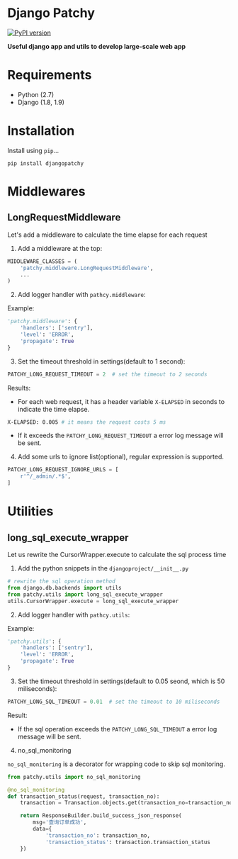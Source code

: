 # Django Patchy

[![PyPI version](https://badge.fury.io/py/djangopatchy.svg)](https://badge.fury.io/py/djangopatchy)

**Useful django app and utils to develop large-scale web app**

# Requirements

* Python (2.7)
* Django (1.8, 1.9)

# Installation

Install using `pip`...

    pip install djangopatchy

# Middlewares

## LongRequestMiddleware

Let's add a middleware to calculate the time elapse for each request

1. Add a middleware at the top:

```python
MIDDLEWARE_CLASSES = (
    'patchy.middleware.LongRequestMiddleware',
    ...
)
```

2. Add logger handler with `pathcy.middleware`:

Example:

```python
'patchy.middleware': {
    'handlers': ['sentry'],
    'level': 'ERROR',
    'propagate': True
}
```

3. Set the timeout threshold in settings(default to 1 second):

```python
PATCHY_LONG_REQUEST_TIMEOUT = 2  # set the timeout to 2 seconds
```

Results:

* For each web request, it has a header variable `X-ELAPSED` in seconds to indicate the time elapse. 

```bash
X-ELAPSED: 0.005 # it means the request costs 5 ms
```

* If it exceeds the `PATCHY_LONG_REQUEST_TIMEOUT` a error log message will be sent.

4. Add some urls to ignore list(optional), regular expression is supported.

```python
PATCHY_LONG_REQUEST_IGNORE_URLS = [
    r'^/_admin/.*$',
]
```

# Utilities

## long_sql_execute_wrapper

Let us rewrite the CursorWrapper.execute to calculate the sql process time

1. Add the python snippets in the `djangoproject/__init__.py`
```python
# rewrite the sql operation method
from django.db.backends import utils
from patchy.utils import long_sql_execute_wrapper
utils.CursorWrapper.execute = long_sql_execute_wrapper
```

2. Add logger handler with `pathcy.utils`:

Example:

```python
'patchy.utils': {
    'handlers': ['sentry'],
    'level': 'ERROR',
    'propagate': True
}
```

3. Set the timeout threshold in settings(default to 0.05 seond, which is 50 miliseconds):

```python
PATCHY_LONG_SQL_TIMEOUT = 0.01  # set the timeout to 10 miliseconds
```

Result:

* If the sql operation exceeds the `PATCHY_LONG_SQL_TIMEOUT` a error log message will be sent.

4. no\_sql\_monitoring

`no_sql_monitoring` is a decorator for wrapping code to skip sql monitoring.

```python
from patchy.utils import no_sql_monitoring

@no_sql_monitoring
def transaction_status(request, transaction_no):
    transaction = Transaction.objects.get(transaction_no=transaction_no)

    return ResponseBuilder.build_success_json_response(
        msg='查询订单成功',
        data={
            'transaction_no': transaction_no,
            'transaction_status': transaction.transaction_status
    })
```
